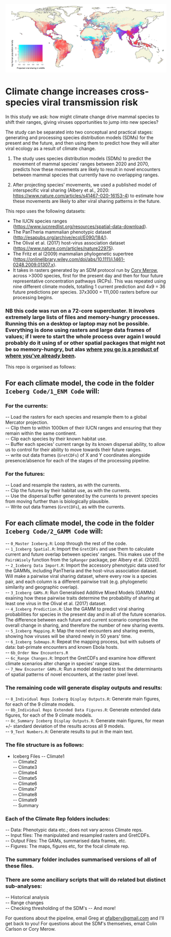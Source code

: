 ![banner](https://github.com/cjcarlson/iceberg/blob/master/Banner.png)

# Climate change increases cross-species viral transmission risk

In this study we ask: how might climate change drive mammal species to shift their ranges, giving viruses opportunities to jump into new species?

The study can be separated into two conceptual and practical stages: generating and processing species distribution models (SDMs) for the present and the future, and then using them to predict how they will alter viral ecology as a result of climate change.

1. The study uses species distribution models (SDMs) to predict the movement of mammal species' ranges between 2020 and 2070, predicts how these movements are likely to result in novel encounters between mammal species that currently have no overlapping ranges.

2. After projecting species' movements, we used a published model of interspecific viral sharing (Albery et al., 2020: https://www.nature.com/articles/s41467-020-16153-4) to estimate how these movements are likely to alter viral sharing patterns in the future.

This repo uses the following datasets:

- The IUCN species ranges (https://www.iucnredlist.org/resources/spatial-data-download).  
- The PanTheria mammalian phenotypic dataset (http://esapubs.org/archive/ecol/E090/184/).  
- The Olival et al. (2017) host-virus association dataset (https://www.nature.com/articles/nature22975).  
- The Fritz et al (2009) mammalian phylogenetic supertree (https://onlinelibrary.wiley.com/doi/abs/10.1111/j.1461-0248.2009.01307.x).
- It takes in rasters generated by an SDM protocol run by [Cory Merow](https://github.com/cmerow), across >3000 species, first for the present day and then for four future representative concentration pathways (RCPs). This was repeated using nine different climate models, totalling 1 current prediction and 4x9 = 36 future predictions per species. 37x3000 = 111,000 rasters before our processing begins.

### NB this code was run on a 72-core supercluster. It involves extremely large lists of files and memory-hungry processes. Running this on a desktop or laptop may not be possible. Everything is done using rasters and large data frames of values; if I were to start the whole process over again I would probably do it using sf or other spatial packages that might not be so memory-hungry, but alas [where you go is a product of where you've already been](https://en.wikipedia.org/wiki/Path_dependence).

This repo is organised as follows:

## For each climate model, the code in the folder `Iceberg Code/1_ENM Code` will:

### For the currents:
-- Load the rasters for each species and resample them to a global Mercator projection.  
-- Clip them to within 1000km of their IUCN ranges and ensuring that they remain within the same continent.  
-- Clip each species by their known habitat use.  
-- Buffer each species' current range by its known dispersal ability, to allow us to control for their ability to move towards their future ranges.  
-- write out data frames (`GretCDFs`) of X and Y coordinates alongside presence/absence for each of the stages of the processing pipeline.  

### For the futures:
-- Load and resample the rasters, as with the currents.  
-- Clip the futures by their habitat use, as with the currents.  
-- Use the dispersal buffer generated by the currents to prevent species from moving further than is biologically plausible.  
-- Write out data frames (`GretCDFs`), as with the currents.  

## For each climate model, the code in the folder `Iceberg Code/2_GAMM Code` will:

-- `0_Master Iceberg.R`: Loop through the rest of the code.  
-- `1_Iceberg Spatial.R`: Import the `GretCDFs` and use them to calculate current and future overlap between species' ranges. This makes use of the `PairsWisely` function from the `SpRanger` package, per Albery et al. (2020).  
-- `2_Iceberg Data Import.R`: Import the accessory phenotypic data used for the GAMMs, including PanTheria and the host-virus association dataset. Will make a pairwise viral sharing dataset, where every row is a species pair, and each column is a different pairwise trait (e.g. phylogenetic similarity and geographic overlap).  
-- `3_Iceberg GAMs.R`: Run Generalised Additive Mixed Models (GAMMs) exaining how these pairwise traits determine the probability of sharing at least one virus in the Olival et al. (2017) dataset.  
-- `4_Iceberg Prediction.R`: Use the GAMM to predict viral sharing probabilities for species in the present day and in all of the future scenarios. The difference between each future and current scenario comprises the overall change in sharing, and therefore the number of new sharing events.  
-- `5_Iceberg Mapping.R`: Map the novel encounters and sharing events, showing how viruses will be shared newly in 50 years' time.  
-- `6_Iceberg Submaps.R`: Repeat the mapping process, but with subsets of data: bat-primate encounters and known Ebola hosts.  
-- `6b_Order New Encounters.R`  
-- `6c_Range Changes.R`: Import the GretCDFs and examine how different climate scenarios alter change in species' range sizes.  
-- `7_New Encounter GAMs.R`: Run a model designed to test the determinants of spatial patterns of novel encounters, at the raster pixel level.  

### The remaining code will generate display outputs and results:

-- `8_Individual Reps Iceberg Display Outputs.R`: Generate main figures, for each of the 9 climate models.  
-- `8b_Individual Reps Extended Data Figures.R`: Generate extended data figures, for each of the 9 climate models.  
-- `8c_Summary Iceberg Display Outputs.R`: Generate main figures, for mean +/- standard deviation of the results across all 9 models.   
-- `9_Text Numbers.R`: Generate results to put in the main text.  

### The file structure is as follows:

- Iceberg Files
-- Climate1  
-- Climate2  
-- Climate3  
-- Climate4  
-- Climate5  
-- Climate6  
-- Climate7  
-- Climate8  
-- Climate9  
-- Summary  

### Each of the Climate Rep folders includes:
-- Data: Phenotypic data etc.; does not vary across Climate reps.  
-- Input files: The manipulated and resampled rasters and GretCDFs.  
-- Output Files: The GAMs, summarised data frames, etc.  
-- Figures: The maps, figures etc, for the focal climate rep.  

### The summary folder includes summarised versions of all of these files.

### There are some anciliary scripts that will do related but distinct sub-analyses:  
-- Historical analysis  
-- Range changes  
-- Checking thresholding of the SDM's
-- And more!  

For questions about the pipeline, email Greg at gfalbery@gmail.com and I'll get back to you! 
For questions about the SDM's themselves, email Colin Carlson or Cory Merow.


